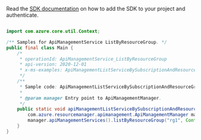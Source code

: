 Read the [SDK documentation](https://github.com/Azure/azure-sdk-for-java/blob/azure-resourcemanager-apimanagement_1.0.0-beta.2/sdk/apimanagement/azure-resourcemanager-apimanagement/README.md) on how to add the SDK to your project and authenticate.

```java

import com.azure.core.util.Context;

/** Samples for ApiManagementService ListByResourceGroup. */
public final class Main {
    /*
     * operationId: ApiManagementService_ListByResourceGroup
     * api-version: 2020-12-01
     * x-ms-examples: ApiManagementListServiceBySubscriptionAndResourceGroup
     */
    /**
     * Sample code: ApiManagementListServiceBySubscriptionAndResourceGroup.
     *
     * @param manager Entry point to ApiManagementManager.
     */
    public static void apiManagementListServiceBySubscriptionAndResourceGroup(
        com.azure.resourcemanager.apimanagement.ApiManagementManager manager) {
        manager.apiManagementServices().listByResourceGroup("rg1", Context.NONE);
    }
}
```
